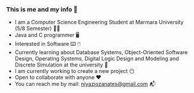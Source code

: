 ### This is me and my info :crossed_fingers:

- I am a Computer Science Engineering Student at Marmara University (5/8 Semester) :student:
- Java and C programmer :desktop_computer:
- Interested in Software :keyboard: :computer_mouse:
- Currently learning about Database Systems, Object-Oriented Software Design, Operating Systems, Digital Logic Design and Modeling and Discrete Simulation at the university :open_book:
- I am currently working to create a new project :no_mouth:
- Open to collaborate with anyone :hearts:
- You can reach me by mail: niyaziozanates@gmail.com 📬
